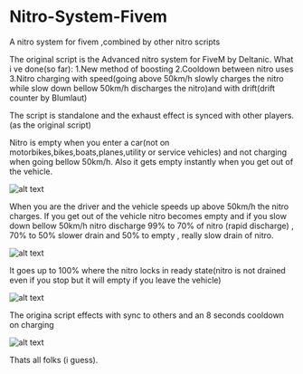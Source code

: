 # Nitro-System-Fivem
A nitro system for fivem ,combined by other nitro scripts

The original script is the Advanced nitro system for FiveM by Deltanic.
What i ve done(so far):
1.New method of boosting
2.Cooldown between nitro uses
3.Nitro charging with speed(going above 50km/h slowly charges the nitro while slow down bellow 50km/h discharges the nitro)and with drift(drift counter by Blumlaut)

The script is standalone and the exhaust effect is synced with other players.(as the original script)

Nitro is empty when you enter a car(not on motorbikes,bikes,boats,planes,utility or service vehicles) and not charging when going bellow 50km/h.
Also it gets empty instantly when you get out of the vehicle.

![alt text](https://i.imgur.com/VtbGQEC.jpg)

When you are the driver and the vehicle speeds up above 50km/h the nitro charges.
If you get out of the vehicle nitro becomes empty and if you slow down bellow 50km/h nitro discharge 99% to 70% of nitro (rapid discharge) , 70% to 50% slower drain
and 50% to empty , really slow drain of nitro.

![alt text](https://i.imgur.com/2lMUDxK.jpg)


It  goes up to 100% where the nitro locks in ready state(nitro is not drained even if you stop but it will empty if you leave the vehicle)


![alt text](https://i.imgur.com/zZUsdZB.jpg)

The origina script effects with sync to others and an 8 seconds cooldown on charging 

![alt text](https://i.imgur.com/bipHCNJ.jpg)

Thats all folks (i guess).

